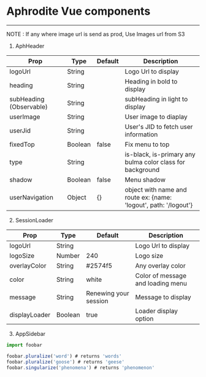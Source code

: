 # Aphrodite Vue components
-------------------------------------

NOTE : If any where image url is send as prod, Use Images url from S3

1. AphHeader

| Prop | Type | Default| Description |
| ------ | ------ | ------ | ------ |
| logoUrl | String |  | Logo Url to display |
| heading | String |  | Heading in bold to display |
| subHeading (Observable)| String |  | subHeading in light to display |
| userImage | String |  | User image to diaplay |
| userJid | String |  | User's JID to fetch user information |
| fixedTop | Boolean | false | Fix menu to top |
| type | String |  | is-black, is-primary any bulma color class for background |
| shadow | Boolean | false | Menu shadow |
| userNavigation | Object | {} | object with name and route ex: {name: 'logout', path: '/logout'} |



2. SessionLoader

| Prop | Type | Default| Description|
| ------ | ------ | ------ | ------ |
| logoUrl | String |  | Logo Url to display |
| logoSize | Number | 240 | Logo size |
| overlayColor | String | #2574f5 | Any overlay color |
| color | String | white | Color of message and loading menu |
| message | String | Renewing your session | Message to display |
| displayLoader | Boolean | true | Loader display option |



3. AppSidebar

```javascript
import foobar

foobar.pluralize('word') # returns 'words'
foobar.pluralize('goose') # returns 'geese'
foobar.singularize('phenomena') # returns 'phenomenon'
```
